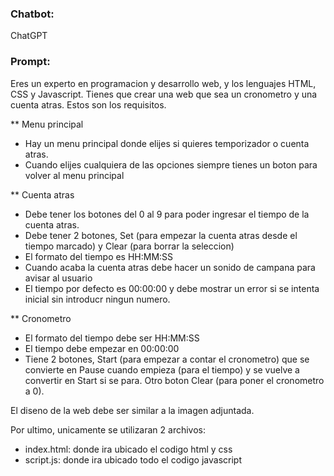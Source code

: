 ### Chatbot: 
ChatGPT

### Prompt:
Eres un experto en programacion y desarrollo web, y los lenguajes HTML, CSS y Javascript. Tienes que crear una web que sea un cronometro y una cuenta atras. Estos son los requisitos.

** Menu principal
- Hay un menu principal donde elijes si quieres temporizador o cuenta atras.
- Cuando elijes cualquiera de las opciones siempre tienes un boton para volver al menu principal

** Cuenta atras
- Debe tener los botones del 0 al 9 para poder ingresar el tiempo de la cuenta atras.
- Debe tener 2 botones, Set (para empezar la cuenta atras desde el tiempo marcado) y Clear (para borrar la seleccion)
- El formato del tiempo es HH:MM:SS
- Cuando acaba la cuenta atras debe hacer un sonido de campana para avisar al usuario
- El tiempo por defecto es 00:00:00 y debe mostrar un error si se intenta inicial sin introducr ningun numero.

** Cronometro
- El formato del tiempo debe ser HH:MM:SS
- El tiempo debe empezar en 00:00:00
- Tiene 2 botones, Start (para empezar a contar el cronometro) que se convierte en Pause cuando empieza (para el tiempo) y se vuelve a convertir en Start si se para. Otro boton Clear (para poner el cronometro a 0).

El diseno de la web debe ser similar a la imagen adjuntada.

Por ultimo, unicamente se utilizaran 2 archivos:
- index.html: donde ira ubicado el codigo html y css
- script.js: donde ira ubicado todo el codigo javascript

